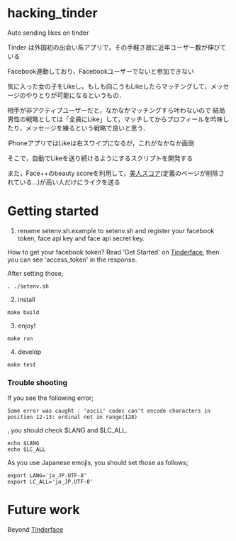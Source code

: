 # hacking_tinder
Auto sending likes on tinder

Tinder は外国初の出会い系アプリで，その手軽さ故に近年ユーザー数が伸びている

Facebook連動しており，Facebookユーザーでないと参加できない

気に入った女の子をLikeし，もしも向こうもLikeしたらマッチングして，メッセージのやりとりが可能になるというもの．

相手が非アクティブユーザーだと，なかなかマッチングすら叶わないので
結局男性の戦略としては「全員にLike」して，マッチしてからプロフィールを吟味したり，メッセージを練るという戦略で良いと思う．

iPhoneアプリではLikeは右スワイプになるが，これがなかなか面倒

そこで，自動でLikeを送り続けるようにするスクリプトを開発する

また，Face++のbeauty scoreを利用して，[美人スコア](https://www.faceplusplus.com/beauty/)(定義のページが削除されている…)が高い人だけにライクを送る


Getting started
==========

1. rename setenv.sh.example to setenv.sh and register your facebook token, face api key and face api secret key.

How to get your facebook token? Read 'Get Started' on [Tinderface](https://tinderface.herokuapp.com/), then you can see 'access_token' in the response.

After setting those,
```
. ./setenv.sh
```

2. install
```
make build
```

3. enjoy!
```
make run
```

4. develop
```
make test
```

### Trouble shooting
If you see the following error;
```
Some error was caught : 'ascii' codec can't encode characters in position 12-13: ordinal not in range(128)
```
, you should check $LANG and $LC_ALL.
```
echo $LANG
echo $LC_ALL
```
As you use Japanese emojis, you should set those as follows;
```
export LANG='ja_JP.UTF-8'
export LC_ALL='ja_JP.UTF-8'
```

Future work
=====
Beyond [Tinderface](https://tinderface.herokuapp.com/)
